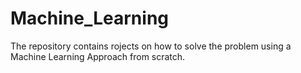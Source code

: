# Machine_Learning

The repository contains rojects on how to solve the problem using a Machine Learning Approach from scratch.
